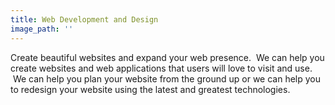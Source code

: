 ```yaml
---
title: Web Development and Design
image_path: ''
---
```


Create beautiful websites and expand your web presence.  We can help you create websites and web applications that users will love to visit and use.  We can help you plan your website from the ground up or we can help you to redesign your website using the latest and greatest technologies.